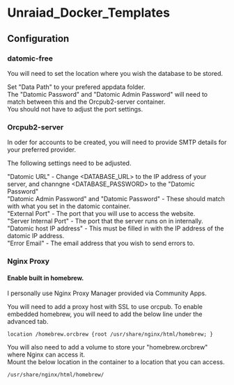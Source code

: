 # Unraiad_Docker_Templates


## Configuration

### datomic-free
You will need to set the location where you wish the database to be stored.  

Set "Data Path" to your prefered appdata folder.  
The "Datomic Password" and "Datomic Admin Password"  will need to match between this and the Orcpub2-server container.  
You should not have to adjust the port settings.  


### Orcpub2-server  
In oder for accounts to be created, you will need to provide SMTP details for your preferred provider.  

The following settings need to be adjusted.  

"Datomic URL" - Change <DATABASE_URL> to the IP address of your server, and channgne <DATABASE_PASSWORD> to the "Datomic Password"  
"Datomic Admin Password" and "Datomic Password" - These should match with what you set in the datomic container.  
"External Port" - The port that you will use to access the website.  
"Server Internal Port" - The port that the server runs on in internally.  
"Datomic host IP address" - This must be filled in with the IP address of the datomic IP address.  
"Error Email" - The email address that you wish to send errors to.  


### Nginx Proxy  

#### Enable built in homebrew.  
I personally use Nginx Proxy Manager provided via Community Apps.  

You will need to add a proxy host with SSL to use orcpub. To enable embedded homebrew, you will need to add the below line under the advanced tab.
~~~~ 
location /homebrew.orcbrew {root /usr/share/nginx/html/homebrew; } 
~~~~

You will also need to add a volume to store your "homebrew.orcbrew" where Nginx can access it.  
Mount the below location in the container to a location that you can access.
~~~~
/usr/share/nginx/html/homebrew/
~~~~
